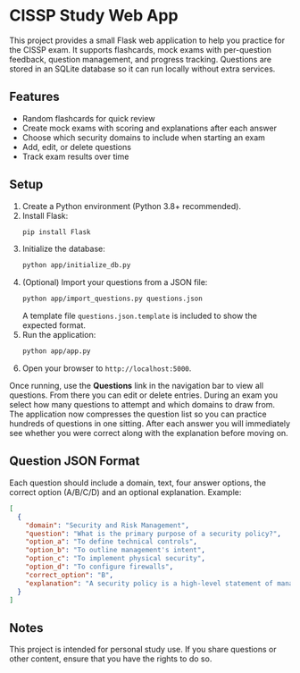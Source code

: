 # CISSP Study Web App

This project provides a small Flask web application to help you practice for the CISSP exam. It supports flashcards, mock exams with per-question feedback, question management, and progress tracking. Questions are stored in an SQLite database so it can run locally without extra services.

## Features

- Random flashcards for quick review
- Create mock exams with scoring and explanations after each answer
- Choose which security domains to include when starting an exam
- Add, edit, or delete questions
- Track exam results over time

## Setup

1. Create a Python environment (Python 3.8+ recommended).
2. Install Flask:
   ```bash
   pip install Flask
   ```
3. Initialize the database:
   ```bash
   python app/initialize_db.py
   ```
4. (Optional) Import your questions from a JSON file:
   ```bash
   python app/import_questions.py questions.json
   ```
   A template file `questions.json.template` is included to show the expected format.
5. Run the application:
   ```bash
   python app/app.py
   ```
6. Open your browser to `http://localhost:5000`.

Once running, use the **Questions** link in the navigation bar to view all questions.
From there you can edit or delete entries.
During an exam you select how many questions to attempt and which domains to draw from. The application now compresses the question list so you can practice hundreds of questions in one sitting. After each answer you will immediately see whether you were correct along with the explanation before moving on.

## Question JSON Format

Each question should include a domain, text, four answer options, the correct option (A/B/C/D) and an optional explanation. Example:

```json
[
  {
    "domain": "Security and Risk Management",
    "question": "What is the primary purpose of a security policy?",
    "option_a": "To define technical controls",
    "option_b": "To outline management's intent",
    "option_c": "To implement physical security",
    "option_d": "To configure firewalls",
    "correct_option": "B",
    "explanation": "A security policy is a high-level statement of management's intent and goals."
  }
]
```

## Notes

This project is intended for personal study use. If you share questions or other content, ensure that you have the rights to do so.
